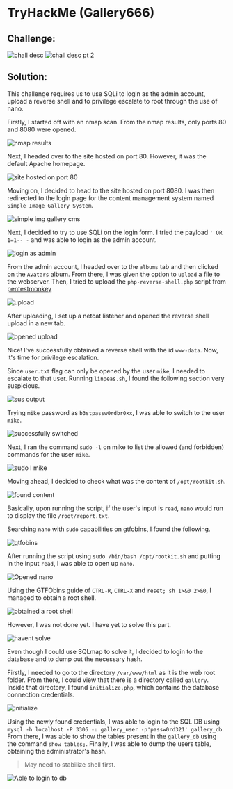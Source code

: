 # TryHackMe (Gallery666)

## Challenge: 
![chall desc](img/gallery666/chall%20desc.jpg)
![chall desc pt 2](img/gallery666/chall%20desc%202.jpg)

## Solution: 
This challenge requires us to use SQLi to login as the admin account, upload a reverse shell and to privilege escalate to root through the use of nano.

Firstly, I started off with an nmap scan. From the nmap results, only ports 80 and 8080 were opened.

![nmap results](img/gallery666/nmap%20scan%20results.jpg)

Next, I headed over to the site hosted on port 80. However, it was the default Apache homepage.

![site hosted on port 80](img/gallery666/port%2080%20page.jpg)

Moving on, I decided to head to the site hosted on port 8080. I was then redirected to the login page for the content management system named `Simple Image Gallery System`.  

![simple img gallery cms](img/gallery666/port%208080%20page.jpg)

Next, I decided to try to use SQLi on the login form. I tried the payload `' OR 1=1-- -` and was able to login as the admin account.

![login as admin](img/gallery666/logged%20in%20as%20admin.jpg)

From the admin account, I headed over to the `albums` tab and then clicked on the `Avatars` album. From there, I was given the option to `upload` a file to the webserver. Then, I tried to upload the `php-reverse-shell.php` script from [pentestmonkey](https://pentestmonkey.net/tools/web-shells/php-reverse-shell)

![upload](img/gallery666/uploadedphp%20rev%20shell.jpg)

After uploading, I set up a netcat listener and opened the reverse shell upload in a new tab. 

![opened upload](img/gallery666/opened%20img%20in%20a%20new%20tab.jpg)

Nice! I've successfully obtained a reverse shell with the id `www-data`. Now, it's time for privilege escalation.

Since `user.txt` flag can only be opened by the user `mike`, I needed to escalate to that user. Running `linpeas.sh`, I found the following section very suspicious.

![sus output](img/gallery666/bash%20history%20pw.jpg)

Trying `mike` password as `b3stpassw0rdbr0xx`, I was able to switch to the user `mike`.

![successfully switched](img/gallery666/able%20to%20switch%20user%20to%20mike.jpg)

Next, I ran the command `sudo -l` on mike to list the allowed (and forbidden) commands for the user `mike`.

![sudo l mike](img/gallery666/sudo%20l%20mike.jpg)

Moving ahead, I decided to check what was the content of `/opt/rootkit.sh`.

![found content](img/gallery666/rootkit%20sh.jpg)

Basically, upon running the script, if the user's input is `read`, `nano` would run to display the file `/root/report.txt`.

Searching `nano` with `sudo` capabilities on gtfobins, I found the following.

![gtfobins](img/gallery666/sudo%20gtfobins.jpg)

After running the script using `sudo /bin/bash /opt/rootkit.sh` and putting in the input `read`, I was able to open up `nano`.

![Opened nano](img/gallery666/nano%20pops%20out.jpg)

Using the GTFObins guide of `CTRL-R`, `CTRL-X` and `reset; sh 1>&0 2>&0`, I managed to obtain a root shell.

![obtained a root shell](img/gallery666/root%20flag.jpg)

However, I was not done yet. I have yet to solve this part.

![havent solve](img/gallery666/still%20left%20with%20this%20qn.jpg)

Even though I could use SQLmap to solve it, I decided to login to the database and to dump out the necessary hash.

Firstly, I needed to go to the directory `/var/www/html` as it is the web root folder. From there, I could view that there is a directory called `gallery`. Inside that directory, I found `initialize.php`, which contains the database connection credentials.

![initialize](img/gallery666/initialize%20php.jpg)

Using the newly found credentials, I was able to login to the SQL DB using `mysql -h localhost -P 3306 -u gallery_user -p'passw0rd321' gallery_db`. From there, I was able to show the tables present in the `gallery_db` using the command `show tables;`. Finally, I was able to dump the users table, obtaining the administrator's hash.
> May need to stabilize shell first.

![Able to login to db](img/gallery666/tables%20shown.jpg)




